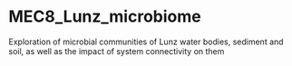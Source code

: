 # MEC8_Lunz_microbiome
Exploration of microbial communities of Lunz water bodies, sediment and soil, as well as the impact of system connectivity on them

